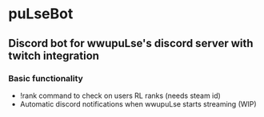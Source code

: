 # puLseBot

## Discord bot for wwupuLse's discord server with twitch integration

### Basic functionality
   - !rank command to check on users RL ranks (needs steam id)
   - Automatic discord notifications when wwupuLse starts streaming (WIP)
